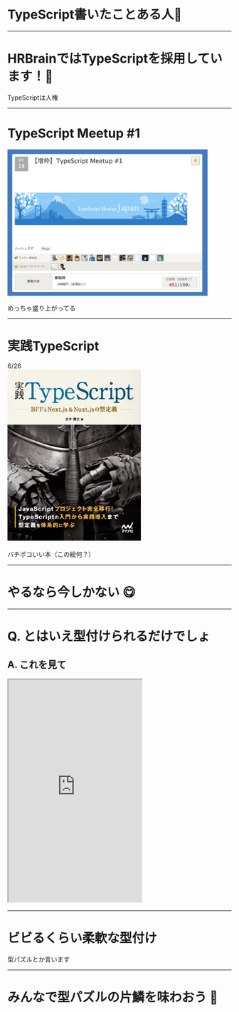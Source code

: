# TypeScript書いたことある人🙋

---

# HRBrainではTypeScriptを採用しています！🎉
TypeScriptは人権

---

# TypeScript Meetup #1
<img src="../assets/tsjp-1.png" width="450px" />

めっちゃ盛り上がってる

---

# 実践TypeScript

6/26
<br />
<img src="../assets/jissen-ts.jpg" width="300px" />   
<br />
バチボコいい本（この絵何？）

---

# やるなら今しかない 😋

---

# Q. とはいえ型付けられるだけでしょ

## A. これを見て
<iframe src="https://www.typescriptlang.org/play/#code/C4TwDgpgBAEg9gVwE4DUCGAbB0C8UCMUAPlAEzFQDMFALBQKwUBsFA7BQBwUCcF+ADH0Il8pAFBiAlgDtgEJADM0AY2gBJeMgA8AFSgQAHnOkATAM6xEqTNgB8UAN5ioLqAHMIwdFggAKAJQAXFA6YgC+EsoYaGYWmki6+kYQpnFW3nZQkgC2YBgQ2SnAFhpWuvZOrlDKcNJmwEgIysBwSL5gSJIAbmhyUD0+wTr+jhHOrh5eNn4jlVWuSJ7I0lDAABaSZgB0A9jjLhFjAPRHUIDKDIAxDID2DADyANIAhGI1dcBQtbhQ0hAA7pbIvnw-metXqqx+cCgeG+f3ivlIwLEJyggAGGQCHDCDXlAAF7ySHQ37-Nr8YFAA" height="500px"></iframe>

---

# ビビるくらい柔軟な型付け
型パズルとか言います

---

# みんなで型パズルの片鱗を味わおう 💪
